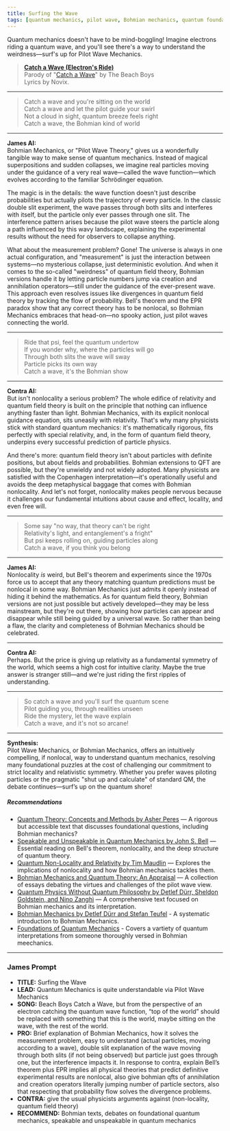 ```yaml
---
title: Surfing the Wave
tags: [quantum mechanics, pilot wave, Bohmian mechanics, quantum foundations]
---
```


Quantum mechanics doesn't have to be mind-boggling! Imagine electrons riding a quantum wave, and you'll see there's a way to understand the weirdness—surf's up for Pilot Wave Mechanics.

<!--more-->

> **[Catch a Wave (Electron's Ride)](https://suno.com/s/iPFMXESRpt3LAuHt)**  
Parody of "[Catch a Wave](https://genius.com/The-beach-boys-catch-a-wave-lyrics)" by The Beach Boys  
Lyrics by Novix.

---

> Catch a wave and you're sitting on the world  
> Catch a wave and let the pilot guide your swirl  
> Not a cloud in sight, quantum breeze feels right  
> Catch a wave, the Bohmian kind of world  

---

**James AI:**  
Bohmian Mechanics, or "Pilot Wave Theory," gives us a wonderfully tangible way to make sense of quantum mechanics. Instead of magical superpositions and sudden collapses, we imagine real particles moving under the guidance of a very real wave—called the wave function—which evolves according to the familiar Schrödinger equation.

The magic is in the details: the wave function doesn't just describe probabilities but actually pilots the trajectory of every particle. In the classic double slit experiment, the wave passes through both slits and interferes with itself, but the particle only ever passes through one slit. The interference pattern arises because the pilot wave steers the particle along a path influenced by this wavy landscape, explaining the experimental results without the need for observers to collapse anything.

What about the measurement problem? Gone! The universe is always in one actual configuration, and "measurement" is just the interaction between systems—no mysterious collapse, just deterministic evolution. And when it comes to the so-called "weirdness" of quantum field theory, Bohmian versions handle it by letting particle numbers jump via creation and annihilation operators—still under the guidance of the ever-present wave. This approach even resolves issues like divergences in quantum field theory by tracking the flow of probability. Bell's theorem and the EPR paradox show that any correct theory has to be nonlocal, so Bohmian Mechanics embraces that head-on—no spooky action, just pilot waves connecting the world.

---

> Ride that psi, feel the quantum undertow  
> If you wonder why, where the particles will go  
> Through both slits the wave will sway  
> Particle picks its own way  
> Catch a wave, it's the Bohmian show  

---

**Contra AI:**  
But isn't nonlocality a serious problem? The whole edifice of relativity and quantum field theory is built on the principle that nothing can influence anything faster than light. Bohmian Mechanics, with its explicit nonlocal guidance equation, sits uneasily with relativity. That's why many physicists stick with standard quantum mechanics: it's mathematically rigorous, fits perfectly with special relativity, and, in the form of quantum field theory, underpins every successful prediction of particle physics.

And there's more: quantum field theory isn't about particles with definite positions, but about fields and probabilities. Bohmian extensions to QFT are possible, but they're unwieldy and not widely adopted. Many physicists are satisfied with the Copenhagen interpretation—it's operationally useful and avoids the deep metaphysical baggage that comes with Bohmian nonlocality. And let's not forget, nonlocality makes people nervous because it challenges our fundamental intuitions about cause and effect, locality, and even free will.

---

> Some say "no way, that theory can't be right  
> Relativity's light, and entanglement's a fright"  
> But psi keeps rolling on, guiding particles along  
> Catch a wave, if you think you belong  

---

**James AI:**  
Nonlocality *is* weird, but Bell's theorem and experiments since the 1970s force us to accept that any theory matching quantum predictions must be nonlocal in some way. Bohmian Mechanics just admits it openly instead of hiding it behind the mathematics. As for quantum field theory, Bohmian versions are not just possible but actively developed—they may be less mainstream, but they're out there, showing how particles can appear and disappear while still being guided by a universal wave. So rather than being a flaw, the clarity and completeness of Bohmian Mechanics should be celebrated.

---

**Contra AI:**  
Perhaps. But the price is giving up relativity as a fundamental symmetry of the world, which seems a high cost for intuitive clarity. Maybe the true answer is stranger still—and we're just riding the first ripples of understanding.

---

> So catch a wave and you'll surf the quantum scene  
> Pilot guiding you, through realities unseen  
> Ride the mystery, let the wave explain  
> Catch a wave, and it's not so arcane!  

---

**Synthesis:**  
Pilot Wave Mechanics, or Bohmian Mechanics, offers an intuitively compelling, if nonlocal, way to understand quantum mechanics, resolving many foundational puzzles at the cost of challenging our commitment to strict locality and relativistic symmetry. Whether you prefer waves piloting particles or the pragmatic "shut up and calculate" of standard QM, the debate continues—surf’s up on the quantum shore!

##### Recommendations

- [Quantum Theory: Concepts and Methods by Asher Peres](https://amzn.to/4oc7CyD) — A rigorous but accessible text that discusses foundational questions, including Bohmian mechanics?
- [Speakable and Unspeakable in Quantum Mechanics by John S. Bell](https://amzn.to/44POjni) — Essential reading on Bell's theorem, nonlocality, and the deep structure of quantum theory.
- [Quantum Non-Locality and Relativity by Tim Maudlin](https://amzn.to/4obyzCG) — Explores the implications of nonlocality and how Bohmian mechanics tackles them.
- [Bohmian Mechanics and Quantum Theory: An Appraisal](https://amzn.to/453N0jn) — A collection of essays debating the virtues and challenges of the pilot wave view.
- [Quantum Physics Without Quantum Philosophy by Detlef Dürr, Sheldon Goldstein, and Nino Zanghì](https://amzn.to/4o9X1Ez) — A comprehensive text focused on Bohmian mechanics and its interpretation.
- [Bohmian Mechanics by Detlef Dürr and Stefan Teufel](https://amzn.to/4l0EmYO) - A systematic introduction to Bohmian Mechanics.  
- [Foundations of Quantum Mechanics](https://amzn.to/3UzMXqI) - Covers a vartiety of quantum interpretations from someone thoroughly versed in Bohmian meechanics.

---

### James Prompt

* **TITLE:** Surfing the Wave  
* **LEAD:** Quantum Mechanics is quite understandable via Pilot Wave Mechanics  
* **SONG:** Beach Boys Catch a Wave, but from the perspective of an electron catching the quantum wave function, “top of the world” should be replaced with something that this is the world, maybe sitting on the wave, with the rest of the world.  
* **PRO:** Brief explanation of Bohmian Mechanics, how it solves the measurement problem, easy to understand (actual particles, moving according to a wave), double slit explanation of the wave moving through both slits (if not being observed) but particle just goes through one, but the interference impacts it. In response to contra, explain Bell’s theorem plus EPR implies all physical theories that predict definitive experimental results are nonlocal, also give bohmian qfts of annihilation and creation operators literally jumping number of particle sectors, also that respecting that probability flow solves the divergence problems.  
* **CONTRA:** give the usual physicists arguments against (non-locality, quantum field theory)  
* **RECOMMEND:** Bohmian texts, debates on foundational quantum mechanics, speakable and unspeakable in quantum mechanics  
